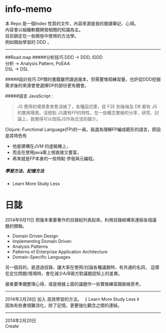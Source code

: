 info-memo
=========


本 Repo 是一個Index 性質的文件，內容來源是我的閱讀筆記、心得。  
內容會以組織軟體開發相關的知識為主。  
目前鎖定在一些開發中使用的方法學。  
例如開始學習的 DDD 。

---
##Road map
#####分析技巧
DDD  ->  DDD, IDDD  
分析 -> Analysis Pattern, PoEAA  
DSL  -> DSL  

#####設計技巧
DP類的書籍雖然讀過幾本，但需要堆砌練習量，也許從DDD挖掘需求後的來源會使選擇DP的部份更有體會。

#####語言
  JavaScript : 
  > JS 應用的場景愈來愈活絡了，各種函式庫，從 F2E 到後端及 DB 都有 JS 的實用場景。沒想到 JS還有FP的特性，在一些概念實做的分享、研究、討論上，我覺得可以改採JS作為交流的媒介。
    
    
  Clojure: Functional Language(FP)的一員。我選為理解FP編成範形的語言，原因是其特色有
  - 他是建構在JVM 的虛擬機上，
  - 而且在使用java庫上很直接又豐富，
  - 再來就是FP本身的一些特點 併發與元編程。

##### 學習方法、記憶方法
 - Learn More Study Less

日誌
======
2014年9月11日
把幾本重要著作的目錄給列表起來。利用目錄結構來連結各個議題的關聯。

* Domain Driven Design
* Implementing Domain Driven
* Analysis Patterns
* Patterns of Enterprise Application Architecture
* Domain-Specific Languages

另一個目的，是透過目錄，讓大家在使用/討論各種議題時，有共通的名詞，
這樣在定位問題/情境時，會在減少A/B兩方對議題認知上的差異。

接者要準備整理心得，或是根據上面的議題作一些實做練習跟脈絡思考。

---
2014年2月28日
加入 高效學習的方法。 《 Learn More Study Less 》  
因為有些書很難消化，除了記憶，更要強化觀念之間的連結。  

----
2014年2月20日  
Create


